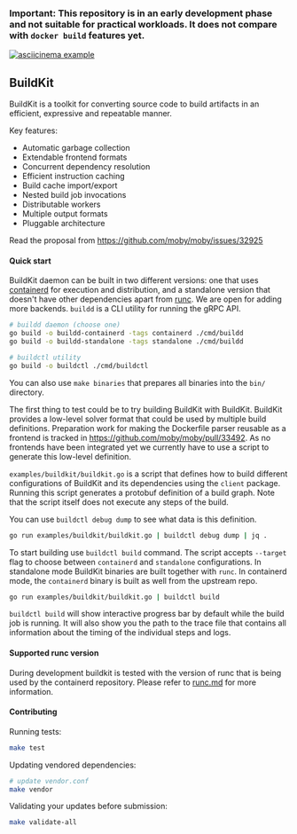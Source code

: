 ### Important: This repository is in an early development phase and not suitable for practical workloads. It does not compare with `docker build` features yet.

[![asciicinema example](https://asciinema.org/a/gPEIEo1NzmDTUu2bEPsUboqmU.png)](https://asciinema.org/a/gPEIEo1NzmDTUu2bEPsUboqmU)


## BuildKit

BuildKit is a toolkit for converting source code to build artifacts in an efficient, expressive and repeatable manner.

Key features:
- Automatic garbage collection
- Extendable frontend formats
- Concurrent dependency resolution
- Efficient instruction caching
- Build cache import/export
- Nested build job invocations
- Distributable workers
- Multiple output formats
- Pluggable architecture


Read the proposal from https://github.com/moby/moby/issues/32925

#### Quick start

BuildKit daemon can be built in two different versions: one that uses [containerd](https://github.com/containerd/containerd) for execution and distribution, and a standalone version that doesn't have other dependencies apart from [runc](https://github.com/opencontainers/runc). We are open for adding more backends. `buildd` is a CLI utility for running the gRPC API. 

```bash
# buildd daemon (choose one)
go build -o buildd-containerd -tags containerd ./cmd/buildd
go build -o buildd-standalone -tags standalone ./cmd/buildd

# buildctl utility
go build -o buildctl ./cmd/buildctl
```

You can also use `make binaries` that prepares all binaries into the `bin/` directory.

The first thing to test could be to try building BuildKit with BuildKit. BuildKit provides a low-level solver format that could be used by multiple build definitions. Preparation work for making the Dockerfile parser reusable as a frontend is tracked in https://github.com/moby/moby/pull/33492. As no frontends have been integrated yet we currently have to use a script to generate this low-level definition.

`examples/buildkit/buildkit.go` is a script that defines how to build different configurations of BuildKit and its dependencies using the `client` package. Running this script generates a protobuf definition of a build graph. Note that the script itself does not execute any steps of the build.

You can use `buildctl debug dump` to see what data is this definition.

```bash
go run examples/buildkit/buildkit.go | buildctl debug dump | jq .
```

To start building use `buildctl build` command. The script accepts `--target` flag to choose between `containerd` and `standalone` configurations. In standalone mode BuildKit binaries are built together with `runc`. In containerd mode, the `containerd` binary is built as well from the upstream repo.

```bash
go run examples/buildkit/buildkit.go | buildctl build
```

`buildctl build` will show interactive progress bar by default while the build job is running. It will also show you the path to the trace file that contains all information about the timing of the individual steps and logs.

#### Supported runc version

During development buildkit is tested with the version of runc that is being used by the containerd repository. Please refer to [runc.md](https://github.com/containerd/containerd/blob/8bd8030edec48308a8a2e9b71598a3c4c898784f/RUNC.md) for more information.


#### Contributing

Running tests:

```bash
make test
```

Updating vendored dependencies:

```bash
# update vendor.conf
make vendor
```

Validating your updates before submission:

```bash
make validate-all
```